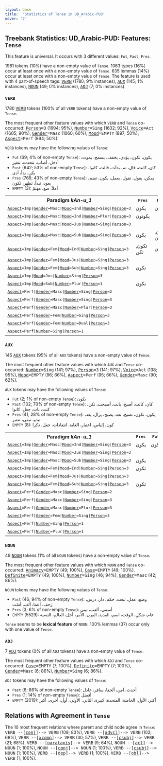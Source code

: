 ```yaml
---
layout: base
title:  'Statistics of Tense in UD_Arabic-PUD'
udver: '2'
---
```


## Treebank Statistics: UD_Arabic-PUD: Features: `Tense`

This feature is universal.
It occurs with 3 different values: `Fut`, `Past`, `Pres`.

1981 tokens (10%) have a non-empty value of `Tense`.
1063 types (16%) occur at least once with a non-empty value of `Tense`.
635 lemmas (14%) occur at least once with a non-empty value of `Tense`.
The feature is used with 4 part-of-speech tags: <tt><a href="ar_pud-pos-VERB.html">VERB</a></tt> (1780; 9% instances), <tt><a href="ar_pud-pos-AUX.html">AUX</a></tt> (145; 1% instances), <tt><a href="ar_pud-pos-NOUN.html">NOUN</a></tt> (49; 0% instances), <tt><a href="ar_pud-pos-ADJ.html">ADJ</a></tt> (7; 0% instances).

### `VERB`

1780 <tt><a href="ar_pud-pos-VERB.html">VERB</a></tt> tokens (100% of all `VERB` tokens) have a non-empty value of `Tense`.

The most frequent other feature values with which `VERB` and `Tense` co-occurred: <tt><a href="ar_pud-feat-Person.html">Person</a></tt><tt>=3</tt> (1694; 95%), <tt><a href="ar_pud-feat-Number.html">Number</a></tt><tt>=Sing</tt> (1632; 92%), <tt><a href="ar_pud-feat-Voice.html">Voice</a></tt><tt>=Act</tt> (1605; 90%), <tt><a href="ar_pud-feat-Gender.html">Gender</a></tt><tt>=Masc</tt> (1060; 60%), <tt><a href="ar_pud-feat-Mood.html">Mood</a></tt><tt>=EMPTY</tt> (897; 50%), <tt><a href="ar_pud-feat-Aspect.html">Aspect</a></tt><tt>=Perf</tt> (894; 50%).

`VERB` tokens may have the following values of `Tense`:

* `Fut` (69; 4% of non-empty `Tense`): يكون، تكون، يؤدي، يخفف، يسمح، يموت، أدخل، أصاب، تتحدث، تتغير
* `Past` (942; 53% of non-empty `Tense`): كان، كانت، قال، تم، بدأت، قالت، كانوا، يكن، بدأ، أدى
* `Pres` (769; 43% of non-empty `Tense`): يمكن، يقول، تقول، يعمل، يكون، تضم، يعود، تبدأ، تظهر، تكون
* `EMPTY` (3): أملاً، ضع، مهتمٌ

<table>
  <tr><th>Paradigm <i>kAn-u_1</i></th><th><tt>Pres</tt></th><th><tt>Fut</tt></th><th><tt>Past</tt></th></tr>
  <tr><td><tt><tt><a href="ar_pud-feat-Aspect.html">Aspect</a></tt><tt>=Imp</tt>|<tt><a href="ar_pud-feat-Gender.html">Gender</a></tt><tt>=Masc</tt>|<tt><a href="ar_pud-feat-Mood.html">Mood</a></tt><tt>=Ind</tt>|<tt><a href="ar_pud-feat-Number.html">Number</a></tt><tt>=Sing</tt>|<tt><a href="ar_pud-feat-Person.html">Person</a></tt><tt>=3</tt></tt></td><td>يكون</td><td>يكون</td><td></td></tr>
  <tr><td><tt><tt><a href="ar_pud-feat-Aspect.html">Aspect</a></tt><tt>=Imp</tt>|<tt><a href="ar_pud-feat-Gender.html">Gender</a></tt><tt>=Masc</tt>|<tt><a href="ar_pud-feat-Mood.html">Mood</a></tt><tt>=Ind</tt>|<tt><a href="ar_pud-feat-Number.html">Number</a></tt><tt>=Plur</tt>|<tt><a href="ar_pud-feat-Person.html">Person</a></tt><tt>=3</tt></tt></td><td>يكونون</td><td></td><td></td></tr>
  <tr><td><tt><tt><a href="ar_pud-feat-Aspect.html">Aspect</a></tt><tt>=Imp</tt>|<tt><a href="ar_pud-feat-Gender.html">Gender</a></tt><tt>=Masc</tt>|<tt><a href="ar_pud-feat-Mood.html">Mood</a></tt><tt>=Jus</tt>|<tt><a href="ar_pud-feat-Number.html">Number</a></tt><tt>=Sing</tt>|<tt><a href="ar_pud-feat-Person.html">Person</a></tt><tt>=3</tt></tt></td><td></td><td></td><td>يكن</td></tr>
  <tr><td><tt><tt><a href="ar_pud-feat-Aspect.html">Aspect</a></tt><tt>=Imp</tt>|<tt><a href="ar_pud-feat-Gender.html">Gender</a></tt><tt>=Masc</tt>|<tt><a href="ar_pud-feat-Mood.html">Mood</a></tt><tt>=Sub</tt>|<tt><a href="ar_pud-feat-Number.html">Number</a></tt><tt>=Sing</tt>|<tt><a href="ar_pud-feat-Person.html">Person</a></tt><tt>=3</tt></tt></td><td>يكون</td><td>يكون, تكون</td><td></td></tr>
  <tr><td><tt><tt><a href="ar_pud-feat-Aspect.html">Aspect</a></tt><tt>=Imp</tt>|<tt><a href="ar_pud-feat-Gender.html">Gender</a></tt><tt>=Fem</tt>|<tt><a href="ar_pud-feat-Mood.html">Mood</a></tt><tt>=Ind</tt>|<tt><a href="ar_pud-feat-Number.html">Number</a></tt><tt>=Sing</tt>|<tt><a href="ar_pud-feat-Person.html">Person</a></tt><tt>=3</tt></tt></td><td>تكون, تكن</td><td>تكون</td><td></td></tr>
  <tr><td><tt><tt><a href="ar_pud-feat-Aspect.html">Aspect</a></tt><tt>=Imp</tt>|<tt><a href="ar_pud-feat-Gender.html">Gender</a></tt><tt>=Fem</tt>|<tt><a href="ar_pud-feat-Mood.html">Mood</a></tt><tt>=Jus</tt>|<tt><a href="ar_pud-feat-Number.html">Number</a></tt><tt>=Sing</tt>|<tt><a href="ar_pud-feat-Person.html">Person</a></tt><tt>=3</tt></tt></td><td></td><td></td><td>تكن</td></tr>
  <tr><td><tt><tt><a href="ar_pud-feat-Aspect.html">Aspect</a></tt><tt>=Imp</tt>|<tt><a href="ar_pud-feat-Gender.html">Gender</a></tt><tt>=Fem</tt>|<tt><a href="ar_pud-feat-Mood.html">Mood</a></tt><tt>=Sub</tt>|<tt><a href="ar_pud-feat-Number.html">Number</a></tt><tt>=Sing</tt>|<tt><a href="ar_pud-feat-Person.html">Person</a></tt><tt>=3</tt></tt></td><td>تكون</td><td></td><td></td></tr>
  <tr><td><tt><tt><a href="ar_pud-feat-Aspect.html">Aspect</a></tt><tt>=Imp</tt>|<tt><a href="ar_pud-feat-Mood.html">Mood</a></tt><tt>=Jus</tt>|<tt><a href="ar_pud-feat-Number.html">Number</a></tt><tt>=Sing</tt>|<tt><a href="ar_pud-feat-Person.html">Person</a></tt><tt>=3</tt></tt></td><td></td><td></td><td>أكن</td></tr>
  <tr><td><tt><tt><a href="ar_pud-feat-Aspect.html">Aspect</a></tt><tt>=Imp</tt>|<tt><a href="ar_pud-feat-Mood.html">Mood</a></tt><tt>=Sub</tt>|<tt><a href="ar_pud-feat-Number.html">Number</a></tt><tt>=Plur</tt>|<tt><a href="ar_pud-feat-Person.html">Person</a></tt><tt>=1</tt></tt></td><td>نكون</td><td></td><td></td></tr>
  <tr><td><tt><tt><a href="ar_pud-feat-Aspect.html">Aspect</a></tt><tt>=Perf</tt>|<tt><a href="ar_pud-feat-Gender.html">Gender</a></tt><tt>=Masc</tt>|<tt><a href="ar_pud-feat-Number.html">Number</a></tt><tt>=Sing</tt>|<tt><a href="ar_pud-feat-Person.html">Person</a></tt><tt>=2</tt></tt></td><td></td><td></td><td>كنت</td></tr>
  <tr><td><tt><tt><a href="ar_pud-feat-Aspect.html">Aspect</a></tt><tt>=Perf</tt>|<tt><a href="ar_pud-feat-Gender.html">Gender</a></tt><tt>=Masc</tt>|<tt><a href="ar_pud-feat-Number.html">Number</a></tt><tt>=Sing</tt>|<tt><a href="ar_pud-feat-Person.html">Person</a></tt><tt>=3</tt></tt></td><td></td><td></td><td>كان</td></tr>
  <tr><td><tt><tt><a href="ar_pud-feat-Aspect.html">Aspect</a></tt><tt>=Perf</tt>|<tt><a href="ar_pud-feat-Gender.html">Gender</a></tt><tt>=Masc</tt>|<tt><a href="ar_pud-feat-Number.html">Number</a></tt><tt>=Plur</tt>|<tt><a href="ar_pud-feat-Person.html">Person</a></tt><tt>=3</tt></tt></td><td></td><td></td><td>كانوا</td></tr>
  <tr><td><tt><tt><a href="ar_pud-feat-Aspect.html">Aspect</a></tt><tt>=Perf</tt>|<tt><a href="ar_pud-feat-Gender.html">Gender</a></tt><tt>=Fem</tt>|<tt><a href="ar_pud-feat-Number.html">Number</a></tt><tt>=Sing</tt>|<tt><a href="ar_pud-feat-Person.html">Person</a></tt><tt>=3</tt></tt></td><td></td><td></td><td>كانت</td></tr>
  <tr><td><tt><tt><a href="ar_pud-feat-Aspect.html">Aspect</a></tt><tt>=Perf</tt>|<tt><a href="ar_pud-feat-Gender.html">Gender</a></tt><tt>=Fem</tt>|<tt><a href="ar_pud-feat-Number.html">Number</a></tt><tt>=Dual</tt>|<tt><a href="ar_pud-feat-Person.html">Person</a></tt><tt>=3</tt></tt></td><td></td><td></td><td>كانتا</td></tr>
  <tr><td><tt><tt><a href="ar_pud-feat-Aspect.html">Aspect</a></tt><tt>=Perf</tt>|<tt><a href="ar_pud-feat-Number.html">Number</a></tt><tt>=Sing</tt>|<tt><a href="ar_pud-feat-Person.html">Person</a></tt><tt>=1</tt></tt></td><td></td><td></td><td>كنت</td></tr>
</table>

### `AUX`

145 <tt><a href="ar_pud-pos-AUX.html">AUX</a></tt> tokens (95% of all `AUX` tokens) have a non-empty value of `Tense`.

The most frequent other feature values with which `AUX` and `Tense` co-occurred: <tt><a href="ar_pud-feat-Number.html">Number</a></tt><tt>=Sing</tt> (141; 97%), <tt><a href="ar_pud-feat-Person.html">Person</a></tt><tt>=3</tt> (141; 97%), <tt><a href="ar_pud-feat-Voice.html">Voice</a></tt><tt>=Act</tt> (138; 95%), <tt><a href="ar_pud-feat-Mood.html">Mood</a></tt><tt>=EMPTY</tt> (96; 66%), <tt><a href="ar_pud-feat-Aspect.html">Aspect</a></tt><tt>=Perf</tt> (95; 66%), <tt><a href="ar_pud-feat-Gender.html">Gender</a></tt><tt>=Masc</tt> (90; 62%).

`AUX` tokens may have the following values of `Tense`:

* `Fut` (2; 1% of non-empty `Tense`): يكون
* `Past` (102; 70% of non-empty `Tense`): كان، كانت، أصبح، باتت، أصبحت، تكن، كنت، بات، جعل، كانوا
* `Pres` (41; 28% of non-empty `Tense`): يكون، تكون، تصبح، تعد، يصبح، يزال، يعد، تبدو، تبقى، تعتبر
* `EMPTY` (8): كون، إلباس، اعتبار، الغاية، انتقادات، جعل، ذكرا

<table>
  <tr><th>Paradigm <i>kAn-u_1</i></th><th><tt>Pres</tt></th><th><tt>Fut</tt></th><th><tt>Past</tt></th></tr>
  <tr><td><tt><tt><a href="ar_pud-feat-Aspect.html">Aspect</a></tt><tt>=Imp</tt>|<tt><a href="ar_pud-feat-Gender.html">Gender</a></tt><tt>=Masc</tt>|<tt><a href="ar_pud-feat-Mood.html">Mood</a></tt><tt>=Ind</tt>|<tt><a href="ar_pud-feat-Number.html">Number</a></tt><tt>=Sing</tt>|<tt><a href="ar_pud-feat-Person.html">Person</a></tt><tt>=3</tt></tt></td><td>يكون</td><td>يكون</td><td></td></tr>
  <tr><td><tt><tt><a href="ar_pud-feat-Aspect.html">Aspect</a></tt><tt>=Imp</tt>|<tt><a href="ar_pud-feat-Gender.html">Gender</a></tt><tt>=Masc</tt>|<tt><a href="ar_pud-feat-Mood.html">Mood</a></tt><tt>=Jus</tt>|<tt><a href="ar_pud-feat-Number.html">Number</a></tt><tt>=Sing</tt>|<tt><a href="ar_pud-feat-Person.html">Person</a></tt><tt>=3</tt></tt></td><td></td><td></td><td>يكن</td></tr>
  <tr><td><tt><tt><a href="ar_pud-feat-Aspect.html">Aspect</a></tt><tt>=Imp</tt>|<tt><a href="ar_pud-feat-Gender.html">Gender</a></tt><tt>=Masc</tt>|<tt><a href="ar_pud-feat-Mood.html">Mood</a></tt><tt>=Sub</tt>|<tt><a href="ar_pud-feat-Number.html">Number</a></tt><tt>=Sing</tt>|<tt><a href="ar_pud-feat-Person.html">Person</a></tt><tt>=3</tt></tt></td><td>يكون</td><td></td><td></td></tr>
  <tr><td><tt><tt><a href="ar_pud-feat-Aspect.html">Aspect</a></tt><tt>=Imp</tt>|<tt><a href="ar_pud-feat-Gender.html">Gender</a></tt><tt>=Fem</tt>|<tt><a href="ar_pud-feat-Mood.html">Mood</a></tt><tt>=Ind</tt>|<tt><a href="ar_pud-feat-Number.html">Number</a></tt><tt>=Sing</tt>|<tt><a href="ar_pud-feat-Person.html">Person</a></tt><tt>=3</tt></tt></td><td>تكون</td><td></td><td></td></tr>
  <tr><td><tt><tt><a href="ar_pud-feat-Aspect.html">Aspect</a></tt><tt>=Imp</tt>|<tt><a href="ar_pud-feat-Gender.html">Gender</a></tt><tt>=Fem</tt>|<tt><a href="ar_pud-feat-Mood.html">Mood</a></tt><tt>=Jus</tt>|<tt><a href="ar_pud-feat-Number.html">Number</a></tt><tt>=Sing</tt>|<tt><a href="ar_pud-feat-Person.html">Person</a></tt><tt>=3</tt></tt></td><td></td><td></td><td>تكن</td></tr>
  <tr><td><tt><tt><a href="ar_pud-feat-Aspect.html">Aspect</a></tt><tt>=Imp</tt>|<tt><a href="ar_pud-feat-Gender.html">Gender</a></tt><tt>=Fem</tt>|<tt><a href="ar_pud-feat-Mood.html">Mood</a></tt><tt>=Sub</tt>|<tt><a href="ar_pud-feat-Number.html">Number</a></tt><tt>=Sing</tt>|<tt><a href="ar_pud-feat-Person.html">Person</a></tt><tt>=3</tt></tt></td><td>تكون</td><td></td><td></td></tr>
  <tr><td><tt><tt><a href="ar_pud-feat-Aspect.html">Aspect</a></tt><tt>=Perf</tt>|<tt><a href="ar_pud-feat-Gender.html">Gender</a></tt><tt>=Masc</tt>|<tt><a href="ar_pud-feat-Number.html">Number</a></tt><tt>=Sing</tt>|<tt><a href="ar_pud-feat-Person.html">Person</a></tt><tt>=2</tt></tt></td><td></td><td></td><td>كنت</td></tr>
  <tr><td><tt><tt><a href="ar_pud-feat-Aspect.html">Aspect</a></tt><tt>=Perf</tt>|<tt><a href="ar_pud-feat-Gender.html">Gender</a></tt><tt>=Masc</tt>|<tt><a href="ar_pud-feat-Number.html">Number</a></tt><tt>=Sing</tt>|<tt><a href="ar_pud-feat-Person.html">Person</a></tt><tt>=3</tt></tt></td><td></td><td></td><td>كان</td></tr>
  <tr><td><tt><tt><a href="ar_pud-feat-Aspect.html">Aspect</a></tt><tt>=Perf</tt>|<tt><a href="ar_pud-feat-Gender.html">Gender</a></tt><tt>=Masc</tt>|<tt><a href="ar_pud-feat-Number.html">Number</a></tt><tt>=Plur</tt>|<tt><a href="ar_pud-feat-Person.html">Person</a></tt><tt>=3</tt></tt></td><td></td><td></td><td>كانوا</td></tr>
  <tr><td><tt><tt><a href="ar_pud-feat-Aspect.html">Aspect</a></tt><tt>=Perf</tt>|<tt><a href="ar_pud-feat-Gender.html">Gender</a></tt><tt>=Fem</tt>|<tt><a href="ar_pud-feat-Number.html">Number</a></tt><tt>=Sing</tt>|<tt><a href="ar_pud-feat-Person.html">Person</a></tt><tt>=3</tt></tt></td><td></td><td></td><td>كانت</td></tr>
  <tr><td><tt><tt><a href="ar_pud-feat-Aspect.html">Aspect</a></tt><tt>=Perf</tt>|<tt><a href="ar_pud-feat-Number.html">Number</a></tt><tt>=Sing</tt>|<tt><a href="ar_pud-feat-Person.html">Person</a></tt><tt>=1</tt></tt></td><td></td><td></td><td>كنت</td></tr>
  <tr><td><tt><tt><a href="ar_pud-feat-Aspect.html">Aspect</a></tt><tt>=Perf</tt>|<tt><a href="ar_pud-feat-Number.html">Number</a></tt><tt>=Plur</tt>|<tt><a href="ar_pud-feat-Person.html">Person</a></tt><tt>=1</tt></tt></td><td></td><td></td><td>كنا</td></tr>
</table>

### `NOUN`

49 <tt><a href="ar_pud-pos-NOUN.html">NOUN</a></tt> tokens (1% of all `NOUN` tokens) have a non-empty value of `Tense`.

The most frequent other feature values with which `NOUN` and `Tense` co-occurred: <tt><a href="ar_pud-feat-Animacy.html">Animacy</a></tt><tt>=EMPTY</tt> (49; 100%), <tt><a href="ar_pud-feat-Case.html">Case</a></tt><tt>=EMPTY</tt> (49; 100%), <tt><a href="ar_pud-feat-Definite.html">Definite</a></tt><tt>=EMPTY</tt> (49; 100%), <tt><a href="ar_pud-feat-Number.html">Number</a></tt><tt>=Sing</tt> (46; 94%), <tt><a href="ar_pud-feat-Gender.html">Gender</a></tt><tt>=Masc</tt> (42; 86%).

`NOUN` tokens may have the following values of `Tense`:

* `Past` (46; 94% of non-empty `Tense`): وضع، عمل، تبعت، حكم، دار، درس، زحف، أعما، ألف، أملت
* `Pres` (3; 6% of non-empty `Tense`): أسمي، ألعب، تبني
* `EMPTY` (5529): عام، شكلٍ، الوقت، اسم، العديد، القرن، الأمر، أجل، العالم، النسبة

`Tense` seems to be **lexical feature** of `NOUN`. 100% lemmas (37) occur only with one value of `Tense`.

### `ADJ`

7 <tt><a href="ar_pud-pos-ADJ.html">ADJ</a></tt> tokens (0% of all `ADJ` tokens) have a non-empty value of `Tense`.

The most frequent other feature values with which `ADJ` and `Tense` co-occurred: <tt><a href="ar_pud-feat-Case.html">Case</a></tt><tt>=EMPTY</tt> (7; 100%), <tt><a href="ar_pud-feat-Definite.html">Definite</a></tt><tt>=EMPTY</tt> (7; 100%), <tt><a href="ar_pud-feat-Gender.html">Gender</a></tt><tt>=Masc</tt> (6; 86%), <tt><a href="ar_pud-feat-Number.html">Number</a></tt><tt>=Sing</tt> (6; 86%).

`ADJ` tokens may have the following values of `Tense`:

* `Past` (6; 86% of non-empty `Tense`): أحدث، آمن، ألحقا، سافر، عادل
* `Pres` (1; 14% of non-empty `Tense`): أفضل
* `EMPTY` (2019): أكثر، الأول، الخاصة، المتحدة، كبيرة، الثاني، الأولى، أول، أخرى، أكبر

## Relations with Agreement in `Tense`

The 10 most frequent relations where parent and child node agree in `Tense`:
<tt>VERB --[<tt><a href="ar_pud-dep-conj.html">conj</a></tt>]--> VERB</tt> (109; 83%),
<tt>VERB --[<tt><a href="ar_pud-dep-advcl.html">advcl</a></tt>]--> VERB</tt> (102; 68%),
<tt>VERB --[<tt><a href="ar_pud-dep-xcomp.html">xcomp</a></tt>]--> VERB</tt> (30; 57%),
<tt>VERB --[<tt><a href="ar_pud-dep-csubj.html">csubj</a></tt>]--> VERB</tt> (21; 68%),
<tt>VERB --[<tt><a href="ar_pud-dep-parataxis.html">parataxis</a></tt>]--> VERB</tt> (9; 64%),
<tt>NOUN --[<tt><a href="ar_pud-dep-acl.html">acl</a></tt>]--> NOUN</tt> (1; 100%),
<tt>NOUN --[<tt><a href="ar_pud-dep-conj.html">conj</a></tt>]--> NOUN</tt> (1; 100%),
<tt>VERB --[<tt><a href="ar_pud-dep-csubj.html">csubj</a></tt>]--> NOUN</tt> (1; 100%),
<tt>VERB --[<tt><a href="ar_pud-dep-dep.html">dep</a></tt>]--> VERB</tt> (1; 100%),
<tt>VERB --[<tt><a href="ar_pud-dep-obl.html">obl</a></tt>]--> VERB</tt> (1; 100%).


